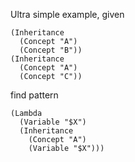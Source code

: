 Ultra simple example, given
```
(Inheritance
  (Concept "A")
  (Concept "B"))
(Inheritance
  (Concept "A")
  (Concept "C"))
```
find pattern
```
(Lambda
  (Variable "$X")
  (Inheritance
    (Concept "A")
    (Variable "$X")))
```
